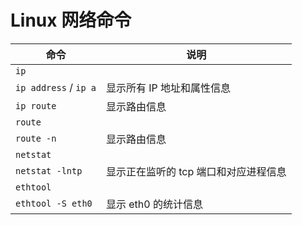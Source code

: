 # Linux 网络命令

| 命令                  | 说明                                  |
| --------------------- | ------------------------------------- |
| `ip`                  |                                       |
| `ip address` / `ip a` | 显示所有 IP 地址和属性信息            |
| `ip route`            | 显示路由信息                          |
| `route`               |                                       |
| `route -n`            | 显示路由信息                          |
| `netstat`             |                                       |
| `netstat -lntp`       | 显示正在监听的 tcp 端口和对应进程信息 |
| `ethtool`             |                                       |
| `ethtool -S eth0`     | 显示 eth0 的统计信息                  |
